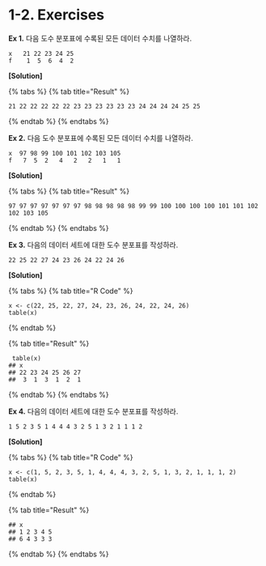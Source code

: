 # 1-2. Exercises

**Ex 1.** 다음 도수 분포표에 수록된 모든 데이터 수치를 나열하라.

```
x   21 22 23 24 25
f    1  5  6  4  2
```

**\[Solution\]** 

{% tabs %}
{% tab title="Result" %}
```
21 22 22 22 22 22 23 23 23 23 23 23 24 24 24 24 25 25
```
{% endtab %}
{% endtabs %}

**Ex 2.** 다음 도수 분포표에 수록된 모든 데이터 수치를 나열하라.

```
x  97 98 99 100 101 102 103 105
f   7  5  2   4   2   2   1   1 
```

**\[Solution\]**

{% tabs %}
{% tab title="Result" %}
```
97 97 97 97 97 97 97 98 98 98 98 98 99 99 100 100 100 100 101 101 102 102 103 105
```
{% endtab %}
{% endtabs %}

**Ex 3.** 다음의 데이터 세트에 대한 도수 분포표를 작성하라.

```
22 25 22 27 24 23 26 24 22 24 26
```

 **\[Solution\]**

{% tabs %}
{% tab title="R Code" %}
```
x <- c(22, 25, 22, 27, 24, 23, 26, 24, 22, 24, 26)
table(x)
```
{% endtab %}

{% tab title="Result" %}
```
 table(x)
## x
## 22 23 24 25 26 27 
##  3  1  3  1  2  1
```
{% endtab %}
{% endtabs %}

**Ex 4.** 다음의 데이터 세트에 대한 도수 분포표를 작성하라.

```
1 5 2 3 5 1 4 4 4 3 2 5 1 3 2 1 1 1 2
```

 **\[Solution\]**

{% tabs %}
{% tab title="R Code" %}
```
x <- c(1, 5, 2, 3, 5, 1, 4, 4, 4, 3, 2, 5, 1, 3, 2, 1, 1, 1, 2)
table(x)
```
{% endtab %}

{% tab title="Result" %}
```
## x
## 1 2 3 4 5 
## 6 4 3 3 3
```
{% endtab %}
{% endtabs %}



